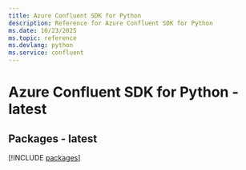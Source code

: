 ```yaml
---
title: Azure Confluent SDK for Python
description: Reference for Azure Confluent SDK for Python
ms.date: 10/23/2025
ms.topic: reference
ms.devlang: python
ms.service: confluent
---
```

# Azure Confluent SDK for Python - latest
## Packages - latest
[!INCLUDE [packages](confluent-index.md)]